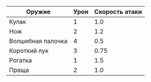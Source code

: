 | Оружие            | Урон | Скорость атаки |
|-------------------|------|----------------|
| Кулак             | 1    | 1.0            |
| Нож               | 2    | 1.2            |
| Волшебная палочка | 4    | 0.5            |
| Короткий лук      | 3    | 0.75           |
| Рогатка           | 1    | 1.5            |
| Праща             | 2    | 1.0            |
